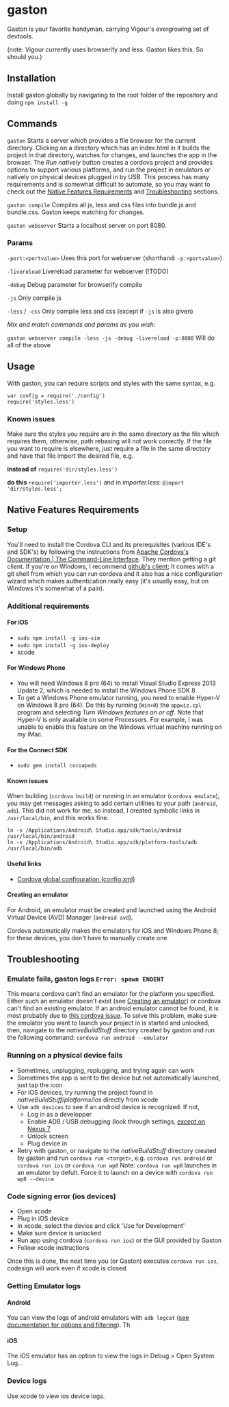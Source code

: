 gaston
======

Gaston is your favorite handyman, carrying Vigour's evergrowing set of devtools.

(note: Vigour currently uses browserify and less. Gaston likes this. So should you.)

## Installation
Install gaston globally by navigating to the root folder of the repository and doing `npm install -g`

## Commands

`gaston` Starts a server which provides a file browser for the current directory. Clicking on a directory which has an index.html in it builds the project in that directory, watches for changes, and launches the app in the browser. The *Run natively* button creates a cordova project and provides options to support various platforms, and run the project in emulators or natively on physical devices plugged in by USB. This process has many requirements and is somewhat difficult to automate, so you may want to check out the [Native Features Requirements](#user-content-nativeReqs) and  [Troubleshooting](#user-content-troubleshooting) sections.

`gaston compile` Compiles all js, less and css files into bundle.js and bundle.css. Gaston keeps watching for changes.

`gaston webserver` Starts a localhost server on port 8080.

### Params

`-port:<portvalue>` Uses this port for webserver (shorthand: `-p:<portvalue>`)

`-livereload` Livereload parameter for webserver (!TODO)

`-debug` Debug parameter for browserify compile

`-js` Only compile js

`-less` / `-css` Only compile less and css (except if `-js` is also given)


*Mix and match commands and params as you wish:*

`gaston webserver compile -less -js -debug -livereload -p:8080` Will do all of the above

## Usage
With gaston, you can require scripts and styles with the same syntax, e.g.
```
var config = require('./config')
require('styles.less')
```

### Known issues
Make sure the styles you require are in the same directory as the file which requires them, otherwise, path rebasing will not work correctly. If the file you want to require is elsewhere, just require a file in the same directory and have that file import the desired file, e.g.

**instead of** `require('dir/styles.less')`

**do this** `require('importer.less')`
and in *importer.less*: `@import 'dir/styles.less';`

<a name="nativeReqs"></a>
## Native Features Requirements
### Setup
You'll need to install the Cordova CLI and its prerequisites (various IDE's and SDK's) by following the instructions from [Apache Cordova's Documentation | The Command-Line Interface](http://cordova.apache.org/docs/en/3.5.0/guide_cli_index.md.html#The%20Command-Line%20Interface). They mention getting a git client. If you're on Windows, I recommend [github's client](https://windows.github.com/); It comes with a git shell from which you can run cordova and it also has a nice configuration wizard which makes authentication really easy (it's usually easy, but on Windows it's somewhat of a pain).

### Additional requirements
#### For iOS
- `sudo npm install -g ios-sim`
- `sudo npm install -g ios-deploy`
- xcode

#### For Windows Phone
- You will need Windows 8 pro (64) to install Visual Studio Express 2013 Update 2, which is needed to install the Windows Phone SDK 8
- To get a Windows Phone emulator running, you need to enable Hyper-V on Windows 8 pro (64). Do this by running (`Win+R`) the `appwiz.cpl` program and selecting *Turn Windows features on or off*. Note that Hyper-V is only available on some Processors. For example, I was unable to enable this feature on the Windows virtual machine running on my iMac.

#### For the Connect SDK
- `sudo gem install cocoapods`

#### Known issues
When building (`cordova build`) or running in an emulator (`cordova emulate`), you may get messages asking to add certain utilities to your path (`android`, `adb`). This did not work for me, so instead, I created symbolic links in `/usr/local/bin`, and this works fine.

```
ln -s /Applications/Android\ Studio.app/sdk/tools/android /usr/local/bin/android
ln -s /Applications/Android\ Studio.app/sdk/platform-tools/adb /usr/local/bin/adb
```

#### Useful links
- [Cordova global configuration (config.xml)](http://cordova.apache.org/docs/en/3.5.0/config_ref_index.md.html)

<a name="createEmulator"></a>
#### Creating an emulator
For Android, an emulator must be created and launched using the Android Virtual Device (AVD) Manager (`android avd`).

Cordova automatically makes the emulators for iOS and Windows Phone 8; for these devices, you don't have to manually create one

<a name="troubleshooting"></a>
## Troubleshooting
### Emulate fails, gaston logs `Error: spawn ENOENT`
This means cordova can't find an emulator for the platform you specified. Either such an emulator doesn't exist (see [Creating an emulator](#user-content-createEmulator)) or cordova can't find an existing emulator. If an android emulator cannot be found, it is most probably due to [this cordova issue](https://issues.apache.org/jira/browse/CB-7257). To solve this problem, make sure the emulator you want to launch your project in is started and unlocked, then, navigate to the *nativeBuildStuff* directory created by gaston and run the following command: `cordova run android --emulator`

### Running on a physical device fails
- Sometimes, unplugging, replugging, and trying again can work
- Sometimes the app is sent to the device but not automatically launched, just tap the icon
- For iOS devices, try running the project found in *nativeBuildStuff/platforms/ios* directly from xcode
- Use `adb devices` to see if an android device is recognized. If not,
    + Log in as a developper
    + Enable ADB / USB debugging (look through settings, [except on Nexus 7](http://stackoverflow.com/questions/18103117/how-to-enable-usb-deb)
    + Unlock screen
    + Plug device in
- Retry with gaston, or navigate to the *nativeBuildStuff* directory created by gaston and run `cordova run <target>`, e.g. `cordova run android` or `cordova run ios` or `cordova run wp8`
Note: `cordova run wp8` launches in an emulator by defult. Force it to launch on a device with `cordova run wp8 --device`

### Code signing error (ios devices)
- Open xcode
- Plug in iOS device
- In xcode, select the device and click 'Use for Development'
- Make sure device is unlocked
- Run app using cordova (`cordova run ios`) or the GUI provided by Gaston
- Follow xcode instructions

Once this is done, the next time you (or Gaston) executes `cordova run ios`, codesign will work even if xcode is closed.

### Getting Emulator logs
#### Android
You can view the logs of android emulators with `adb logcat` ([see documentation for options and filtering](http://developer.android.com/tools/debugging/debugging-log.html)). Th
#### iOS
The iOS emulator has an option to view the logs in Debug > Open System Log...

### Device logs
Use xcode to view ios device logs.
